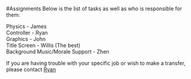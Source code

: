 #Assignments
Below is the list of tasks as well as who is responsible for them:

Physics - James <br>
Controller - Ryan <br>
Graphics - John <br>
Title Screen - Willis (The best) <br>
Background Music/Morale Support - Zhen <br>

If you are having trouble with your specific job or wish to make a transfer, please contact <a href="mailto:rstentz88@mtlstudents.net">Ryan</a>
